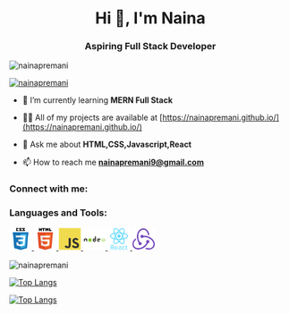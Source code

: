 <h1 align="center">Hi 👋, I'm Naina</h1>
<h3 align="center">Aspiring Full Stack Developer</h3>

<p align="left"> <img src="https://komarev.com/ghpvc/?username=nainapremani&label=Profile%20views&color=0e75b6&style=flat" alt="nainapremani" /> </p>

<p align="left"> <a href="https://github.com/ryo-ma/github-profile-trophy"><img src="https://github-profile-trophy.vercel.app/?username=nainapremani" alt="nainapremani" /></a> </p>

- 🌱 I’m currently learning **MERN Full Stack**

- 👨‍💻 All of my projects are available at [https://nainapremani.github.io/](https://nainapremani.github.io/)

- 💬 Ask me about **HTML,CSS,Javascript,React**

- 📫 How to reach me **nainapremani9@gmail.com**

<h3 align="left">Connect with me:</h3>
<p align="left">
</p>

<h3 align="left">Languages and Tools:</h3>
<p align="left"> <a href="https://www.w3schools.com/css/" target="_blank" rel="noreferrer"> <img src="https://raw.githubusercontent.com/devicons/devicon/master/icons/css3/css3-original-wordmark.svg" alt="css3" width="40" height="40"/> </a> <a href="https://www.w3.org/html/" target="_blank" rel="noreferrer"> <img src="https://raw.githubusercontent.com/devicons/devicon/master/icons/html5/html5-original-wordmark.svg" alt="html5" width="40" height="40"/> </a> <a href="https://developer.mozilla.org/en-US/docs/Web/JavaScript" target="_blank" rel="noreferrer"> <img src="https://raw.githubusercontent.com/devicons/devicon/master/icons/javascript/javascript-original.svg" alt="javascript" width="40" height="40"/> </a> <a href="https://nodejs.org" target="_blank" rel="noreferrer"> <img src="https://raw.githubusercontent.com/devicons/devicon/master/icons/nodejs/nodejs-original-wordmark.svg" alt="nodejs" width="40" height="40"/> </a> <a href="https://reactjs.org/" target="_blank" rel="noreferrer"> <img src="https://raw.githubusercontent.com/devicons/devicon/master/icons/react/react-original-wordmark.svg" alt="react" width="40" height="40"/> </a> <a href="https://redux.js.org" target="_blank" rel="noreferrer"> <img src="https://raw.githubusercontent.com/devicons/devicon/master/icons/redux/redux-original.svg" alt="redux" width="40" height="40"/> </a> </p>

<!-- <p>&nbsp;<img align="center" src="https://github-readme-stats.vercel.app/api?username=nainapremani&show_icons=true&locale=en" alt="nainapremani" /></p> -->

<p><img align="center" src="https://github-readme-streak-stats.herokuapp.com/?user=nainapremani&" alt="nainapremani" /></p>

[![Top Langs](https://github-readme-stats.vercel.app/api/top-langs/?username=NainaPremani)](https://github.com/NainaPremani/github-readme-stats)

[![Top Langs](https://github-readme-stats.vercel.app/api/top-langs/?username=NainaPremani&size_weight=0.5&count_weight=0.5)](https://github.com/NainaPremani/github-readme-stats)

